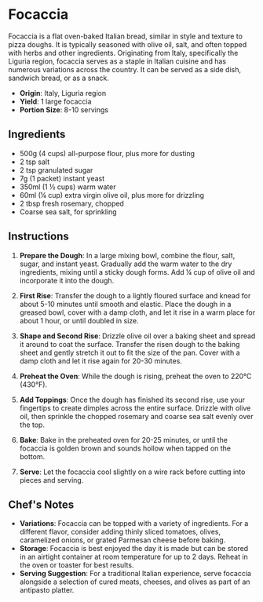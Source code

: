# Focaccia

Focaccia is a flat oven-baked Italian bread, similar in style and texture to pizza doughs. It is typically seasoned with olive oil, salt, and often topped with herbs and other ingredients. Originating from Italy, specifically the Liguria region, focaccia serves as a staple in Italian cuisine and has numerous variations across the country. It can be served as a side dish, sandwich bread, or as a snack.

- **Origin**: Italy, Liguria region
- **Yield**: 1 large focaccia
- **Portion Size**: 8-10 servings

## Ingredients

- 500g (4 cups) all-purpose flour, plus more for dusting
- 2 tsp salt
- 2 tsp granulated sugar
- 7g (1 packet) instant yeast
- 350ml (1 ½ cups) warm water
- 60ml (¼ cup) extra virgin olive oil, plus more for drizzling
- 2 tbsp fresh rosemary, chopped
- Coarse sea salt, for sprinkling

## Instructions

1. **Prepare the Dough**: In a large mixing bowl, combine the flour, salt, sugar, and instant yeast. Gradually add the warm water to the dry ingredients, mixing until a sticky dough forms. Add ¼ cup of olive oil and incorporate it into the dough.

2. **First Rise**: Transfer the dough to a lightly floured surface and knead for about 5-10 minutes until smooth and elastic. Place the dough in a greased bowl, cover with a damp cloth, and let it rise in a warm place for about 1 hour, or until doubled in size.

3. **Shape and Second Rise**: Drizzle olive oil over a baking sheet and spread it around to coat the surface. Transfer the risen dough to the baking sheet and gently stretch it out to fit the size of the pan. Cover with a damp cloth and let it rise again for 20-30 minutes.

4. **Preheat the Oven**: While the dough is rising, preheat the oven to 220°C (430°F).

5. **Add Toppings**: Once the dough has finished its second rise, use your fingertips to create dimples across the entire surface. Drizzle with olive oil, then sprinkle the chopped rosemary and coarse sea salt evenly over the top.

6. **Bake**: Bake in the preheated oven for 20-25 minutes, or until the focaccia is golden brown and sounds hollow when tapped on the bottom.

7. **Serve**: Let the focaccia cool slightly on a wire rack before cutting into pieces and serving.

## Chef's Notes

- **Variations**: Focaccia can be topped with a variety of ingredients. For a different flavor, consider adding thinly sliced tomatoes, olives, caramelized onions, or grated Parmesan cheese before baking.
- **Storage**: Focaccia is best enjoyed the day it is made but can be stored in an airtight container at room temperature for up to 2 days. Reheat in the oven or toaster for best results.
- **Serving Suggestion**: For a traditional Italian experience, serve focaccia alongside a selection of cured meats, cheeses, and olives as part of an antipasto platter.